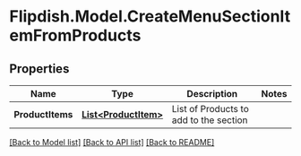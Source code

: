 # Flipdish.Model.CreateMenuSectionItemFromProducts
## Properties

Name | Type | Description | Notes
------------ | ------------- | ------------- | -------------
**ProductItems** | [**List&lt;ProductItem&gt;**](ProductItem.md) | List of Products to add to the section | 

[[Back to Model list]](../README.md#documentation-for-models) [[Back to API list]](../README.md#documentation-for-api-endpoints) [[Back to README]](../README.md)

